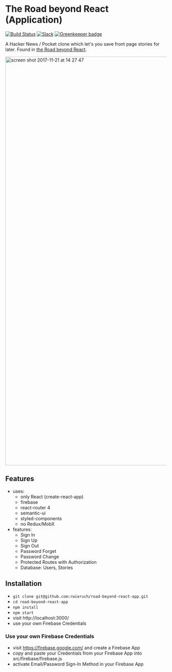 # The Road beyond React (Application)

[![Build Status](https://travis-ci.org/rwieruch/road-beyond-react-app.svg?branch=master)](https://travis-ci.org/rwieruch/road-beyond-react-app) [![Slack](https://slack-the-road-to-learn-react.wieruch.com/badge.svg)](https://slack-the-road-to-learn-react.wieruch.com/) [![Greenkeeper badge](https://badges.greenkeeper.io/rwieruch/road-beyond-react-app.svg)](https://greenkeeper.io/)

A Hacker News / Pocket clone which let's you save front page stories for later. Found in [the Road beyond React](https://www.roadtolearnreact.com/).

<img width="1275" alt="screen shot 2017-11-21 at 14 27 47" src="https://user-images.githubusercontent.com/2479967/33057954-366aa5b6-cec8-11e7-8b32-2658928ee5b8.png">

## Features

* uses:
  * only React (create-react-app)
  * firebase
  * react-router 4
  * semantic-ui
  * styled-components
  * no Redux/MobX
* features:
  * Sign In
  * Sign Up
  * Sign Out
  * Password Forget
  * Password Change
  * Protected Routes with Authorization
  * Database: Users, Stories

## Installation

* `git clone git@github.com:rwieruch/road-beyond-react-app.git`
* `cd road-beyond-react-app`
* `npm install`
* `npm start`
* visit http://localhost:3000/
* use your own Firebase Credentials

### Use your own Firebase Credentials

* visit https://firebase.google.com/ and create a Firebase App
* copy and paste your Credentials from your Firebase App into src/firebase/firebase.js
* activate Email/Password Sign-In Method in your Firebase App
